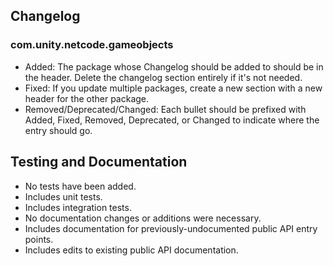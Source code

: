 <!-- Replace this line with what this PR does and why.  Describe what you'd like reviewers to know, how you applied the Engineering principles, and any interesting tradeoffs made.  Delete bullet points below that don't apply, and update the changelog section as appropriate. -->

<!-- Add short version of the JIRA ticket to the PR title (e.g. "feat: new shiny feature [MTT-123]") -->

<!-- Add RFC link here if applicable. -->

## Changelog

### com.unity.netcode.gameobjects
- Added: The package whose Changelog should be added to should be in the header. Delete the changelog section entirely if it's not needed.
- Fixed: If you update multiple packages, create a new section with a new header for the other package. 
- Removed/Deprecated/Changed: Each bullet should be prefixed with Added, Fixed, Removed, Deprecated, or Changed to indicate where the entry should go.

## Testing and Documentation

* No tests have been added.
* Includes unit tests.
* Includes integration tests.
* No documentation changes or additions were necessary.
* Includes documentation for previously-undocumented public API entry points.
* Includes edits to existing public API documentation.

<!--  Uncomment and mark items off with a * if this PR deprecates any API:
### Deprecated API
- [ ] An `[Obsolete]` attribute was added along with a `(RemovedAfter yyyy-mm-dd)` entry.
- [ ] An [api updater] was added.
- [ ] Deprecation of the API is explained in the CHANGELOG.
- [ ] The users can understand why this API was removed and what they should use instead.
-->